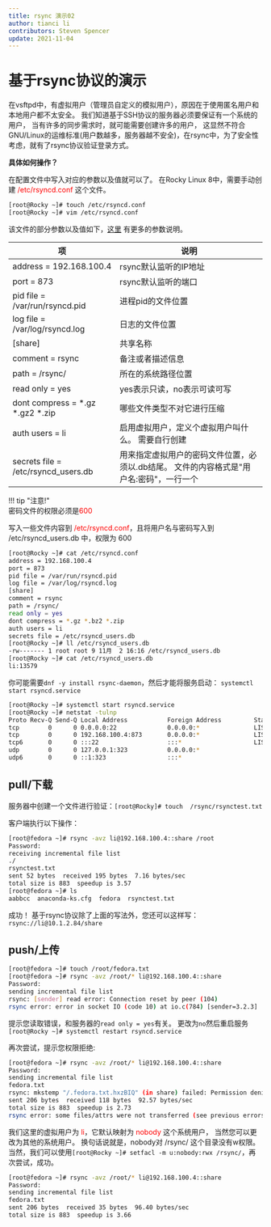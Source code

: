 ```yaml
---
title: rsync 演示02
author: tianci li
contributors: Steven Spencer
update: 2021-11-04
---
```


# 基于rsync协议的演示
在vsftpd中，有虚拟用户（管理员自定义的模拟用户），原因在于使用匿名用户和本地用户都不太安全。 我们知道基于SSH协议的服务器必须要保证有一个系统的用户， 当有许多的同步需求时，就可能需要创建许多的用户， 这显然不符合GNU/Linux的运维标准(用户数越多，服务器越不安全)，在rsync中，为了安全性考虑，就有了rsync协议验证登录方式。

**具体如何操作？**

在配置文件中写入对应的参数以及值就可以了。 在Rocky Linux 8中，需要手动创建 <font color=red>/etc/rsyncd.conf</font> 这个文件。

```bash
[root@Rocky ~]# touch /etc/rsyncd.conf
[root@Rocky ~]# vim /etc/rsyncd.conf
```

该文件的部分参数以及值如下，[这里](04_rsync_configure.zh.md) 有更多的参数说明。

| 项                                         | 说明                                              |
| ----------------------------------------- | ----------------------------------------------- |
| address = 192.168.100.4                   | rsync默认监听的IP地址                                  |
| port = 873                                | rsync默认监听的端口                                    |
| pid file = /var/run/rsyncd.pid            | 进程pid的文件位置                                      |
| log file = /var/log/rsyncd.log            | 日志的文件位置                                         |
| [share]                                   | 共享名称                                            |
| comment = rsync                           | 备注或者描述信息                                        |
| path = /rsync/                            | 所在的系统路径位置                                       |
| read only = yes                           | yes表示只读，no表示可读可写                                |
| dont compress = \*.gz \*.gz2 \*.zip | 哪些文件类型不对它进行压缩                                   |
| auth users = li                           | 启用虚拟用户，定义个虚拟用户叫什么。 需要自行创建                       |
| secrets file = /etc/rsyncd_users.db       | 用来指定虚拟用户的密码文件位置，必须以.db结尾。 文件的内容格式是"用户名:密码"，一行一个 |

!!! tip "注意!"  
密码文件的权限必须是<font color=red>600</font>

写入一些文件内容到 <font color=red>/etc/rsyncd.conf</font>，且将用户名与密码写入到 /etc/rsyncd_users.db 中，权限为 600

```bash
[root@Rocky ~]# cat /etc/rsyncd.conf
address = 192.168.100.4
port = 873
pid file = /var/run/rsyncd.pid
log file = /var/log/rsyncd.log
[share]
comment = rsync
path = /rsync/
read only = yes
dont compress = *.gz *.bz2 *.zip
auth users = li
secrets file = /etc/rsyncd_users.db
[root@Rocky ~]# ll /etc/rsyncd_users.db
-rw------- 1 root root 9 11月  2 16:16 /etc/rsyncd_users.db
[root@Rocky ~]# cat /etc/rsyncd_users.db
li:13579
```

你可能需要`dnf -y install rsync-daemon`，然后才能将服务启动： `systemctl start rsyncd.service`

```bash
[root@Rocky ~]# systemctl start rsyncd.service
[root@Rocky ~]# netstat -tulnp
Proto Recv-Q Send-Q Local Address           Foreign Address         State       PID/Program name    
tcp        0      0 0.0.0.0:22              0.0.0.0:*               LISTEN      691/sshd            
tcp        0      0 192.168.100.4:873       0.0.0.0:*               LISTEN      4607/rsync          
tcp6       0      0 :::22                   :::*                    LISTEN      691/sshd            
udp        0      0 127.0.0.1:323           0.0.0.0:*                           671/chronyd         
udp6       0      0 ::1:323                 :::*                                671/chronyd  
```

## pull/下载

服务器中创建一个文件进行验证：`[root@Rocky]# touch  /rsync/rsynctest.txt`

客户端执行以下操作：

```bash
[root@fedora ~]# rsync -avz li@192.168.100.4::share /root
Password:
receiving incremental file list
./
rsynctest.txt
sent 52 bytes  received 195 bytes  7.16 bytes/sec
total size is 883  speedup is 3.57
[root@fedora ~]# ls
aabbcc  anaconda-ks.cfg  fedora  rsynctest.txt
```

成功！ 基于rsync协议除了上面的写法外，您还可以这样写：`rsync://li@10.1.2.84/share`

## push/上传

```bash
[root@fedora ~]# touch /root/fedora.txt
[root@fedora ~]# rsync -avz /root/* li@192.168.100.4::share
Password:
sending incremental file list
rsync: [sender] read error: Connection reset by peer (104)
rsync error: error in socket IO (code 10) at io.c(784) [sender=3.2.3]
```

提示您读取错误，和服务器的`read only = yes`有关。 更改为`no`然后重启服务`[root@Rocky ~]# systemctl restart rsyncd.service`

再次尝试，提示您权限拒绝:

```bash
[root@fedora ~]# rsync -avz /root/* li@192.168.100.4::share
Password:
sending incremental file list
fedora.txt
rsync: mkstemp "/.fedora.txt.hxzBIQ" (in share) failed: Permission denied (13)
sent 206 bytes  received 118 bytes  92.57 bytes/sec
total size is 883  speedup is 2.73
rsync error: some files/attrs were not transferred (see previous errors) (code 23) at main.c(1330) [sender=3.2.3]
```

我们这里的虚拟用户为 <font color=red>li</font>，它默认映射为 <font color=red>nobody</font> 这个系统用户， 当然您可以更改为其他的系统用户。 换句话说就是，nobody对 /rsync/ 这个目录没有w权限。 当然，我们可以使用`[root@Rocky ~]# setfacl -m u:nobody:rwx /rsync/`，再次尝试，成功。

```bash
[root@fedora ~]# rsync -avz /root/* li@192.168.100.4::share
Password:
sending incremental file list
fedora.txt
sent 206 bytes  received 35 bytes  96.40 bytes/sec
total size is 883  speedup is 3.66
```

